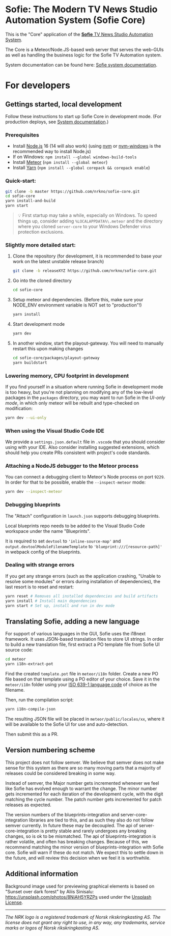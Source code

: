 # Sofie: The Modern TV News Studio Automation System (Sofie Core)

This is the "Core" application of the [**Sofie** TV News Studio Automation System](https://github.com/nrkno/Sofie-TV-automation/).

The Core is a Meteor/Node.JS-based web server that serves the web-GUIs as well as handling the business logic for the Sofie TV Automation system.

System documentation can be found here: [Sofie system documentation](https://nrkno.github.io/sofie-core/).

# For developers

## Gettings started, local development

Follow these instructions to start up Sofie Core in development mode. (For production deploys, see [System documentation](https://nrkno.github.io/sofie-core/docs/user-guide/installation/intro).)

### Prerequisites

- Install [Node.js](https://nodejs.org) 16 (14 will also work) (using [nvm](https://github.com/nvm-sh/nvm) or [nvm-windows](https://github.com/coreybutler/nvm-windows) is the recommended way to install Node.js)
- If on Windows: `npm install --global windows-build-tools`
- Install [Meteor](https://www.meteor.com/install) (`npm install --global meteor`)
- Install [Yarn](https://yarnpkg.com) (`npm install --global corepack && corepack enable`)

### Quick-start:

```bash
git clone -b master https://github.com/nrkno/sofie-core.git
cd sofie-core
yarn install-and-build
yarn start
```

> 💡 First startup may take a while, especially on Windows. To speed things up, consider adding `%LOCALAPPDATA%\.meteor` and the directory where you cloned `server-core` to your Windows Defender virus protection exclusions.

### Slightly more detailed start:

1. Clone the repository (for development, it is recommended to base your work on the latest unstable release branch)

   ```bash
   git clone -b releaseXYZ https://github.com/nrkno/sofie-core.git
   ```

2. Go into the cloned directory

   ```bash
   cd sofie-core
   ```

3. Setup meteor and dependencies. (Before this, make sure your NODE_ENV environment variable is NOT set to "production"!)

   ```bash
   yarn install
   ```

4. Start development mode

   ```bash
   yarn dev
   ```

5. In another window, start the playout-gateway. You will need to manually restart this upon making changes

   ```bash
   cd sofie-core/packages/playout-gateway
   yarn buildstart
   ```

### Lowering memory, CPU footprint in development

If you find yourself in a situation where running Sofie in development mode is too heavy, but you're not planning on modifying any of the low-level packages in the `packages` directory, you may want to run Sofie in the _UI-only mode_, in which only meteor will be rebuilt and type-checked on modification:

```bash
yarn dev --ui-only
```

### When using the Visual Studio Code IDE

We provide a `settings.json.default` file in `.vscode` that you should consider using with your IDE. Also consider installing suggested
extensions, which should help you create PRs consistent with project's code standards.

### Attaching a NodeJS debugger to the Meteor process

You can connect a debugging client to Meteor's Node process on port `9229`. In order for that to be possible, enable the `--inspect-meteor` mode:

```bash
yarn dev --inspect-meteor
```

### Debugging blueprints

The "Attach" configuration in `launch.json` supports debugging blueprints.

Local blueprints repo needs to be added to the Visual Studio Code workspace under the name "Blueprints".

It is required to set `devtool` to  `'inline-source-map'` and `output.devtoolModuleFilenameTemplate` to `'blueprint:///[resource-path]'` in webpack config of the blueprints.

### Dealing with strange errors

If you get any strange errors (such as the application crashing, "Unable to resolve some modules" or errors during installation of dependencies), the last resort is to reset and restart:

```bash
yarn reset # Removes all installed dependencies and build artifacts
yarn install # Install main dependencies
yarn start # Set up, install and run in dev mode
```

## Translating Sofie, adding a new language

For support of various languages in the GUI, Sofie uses the i18next framework. It uses JSON-based translation files to store UI strings. In order to build a new translation file, first extract a PO template file from Sofie UI source code:

```bash
cd meteor
yarn i18n-extract-pot
```

Find the created `template.pot` file in `meteor/i18n` folder. Create a new PO file based on that template using a PO editor of your choice. Save it in the `meteor/i18n` folder using your [ISO 639-1 language code](https://en.wikipedia.org/wiki/List_of_ISO_639-1_codes) of choice as the filename.

Then, run the compilation script:

```bash
yarn i18n-compile-json
```

The resulting JSON file will be placed in `meteor/public/locales/xx`, where it will be available to the Sofie UI for use and auto-detection.

Then submit this as a PR.

## Version numbering scheme

This project does not follow semver. We believe that semver does not make sense for this system as there are so many moving parts that a majority of releases could be considered breaking in some way.

Instead of semver, the Major number gets incremented whenever we feel like Sofie has evolved enough to warrant the change. The minor number gets incremented for each iteration of the development cycle, with the digit matching the cycle number. The patch number gets incremented for patch releases as expected.

The version numbers of the blueprints-integration and server-core-integration libraries are tied to this, and as such they also do not follow semver currently. In future these may be decoupled.
The api of server-core-integration is pretty stable and rarely undergoes any breaking changes, so is ok to be mismatched.
The api of blueprints-integration is rather volatile, and often has breaking changes. Because of this, we recommend matching the minor version of blueprints-integration with Sofie core. Sofie will warn if these do not match. We expect this to settle down in the future, and will review this decision when we feel it is worthwhile.

## Additional information

Background image used for previewing graphical elements is based on "Sunset over dark forest" by Aliis Sinisalu: https://unsplash.com/photos/8NiAH5YRZPs used under the [Unsplash License](https://unsplash.com/license).

---

_The NRK logo is a registered trademark of Norsk rikskringkasting AS. The license does not grant any right to use, in any way, any trademarks, service marks or logos of Norsk rikskringkasting AS._
